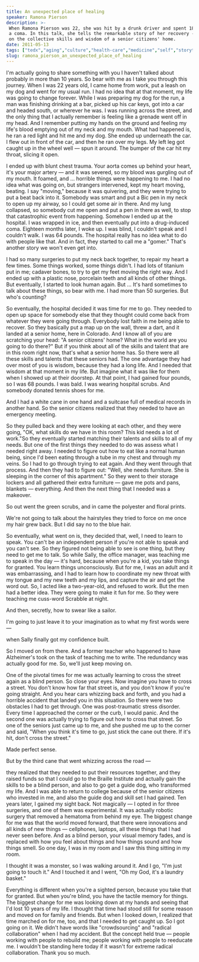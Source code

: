 ```yaml
---
title: An unexpected place of healing
speaker: Ramona Pierson
description: >-
 When Ramona Pierson was 22, she was hit by a drunk driver and spent 18 months in
 a coma. In this talk, she tells the remarkable story of her recovery -- drawing
 on the collective skills and wisdom of a senior citizens' home.
date: 2011-05-13
tags: ["tedx","aging","culture","health-care","medicine","self","storytelling"]
slug: ramona_pierson_an_unexpected_place_of_healing
---
```


I'm actually going to share something with you I haven't talked about probably in more
than 10 years. So bear with me as I take you through this journey. When I was 22 years
old, I came home from work, put a leash on my dog and went for my usual run. I had no idea
that at that moment, my life was going to change forever. While I was preparing my dog for
the run, a man was finishing drinking at a bar, picked up his car keys, got into a car and
headed south, or wherever he was. I was running across the street, and the only thing that
I actually remember is feeling like a grenade went off in my head. And I remember putting
my hands on the ground and feeling my life's blood emptying out of my neck and my
mouth. What had happened is, he ran a red light and hit me and my dog. She ended up
underneath the car. I flew out in front of the car, and then he ran over my legs. My left
leg got caught up in the wheel well — spun it around. The bumper of the car hit my throat,
slicing it open.

I ended up with blunt chest trauma. Your aorta comes up behind your heart, it's your major
artery — and it was severed, so my blood was gurgling out of my mouth. It foamed, and ...
horrible things were happening to me. I had no idea what was going on, but strangers
intervened, kept my heart moving, beating. I say "moving," because it was quivering, and
they were trying to put a beat back into it. Somebody was smart and put a Bic pen in my
neck to open up my airway, so I could get some air in there. And my lung collapsed, so
somebody cut me open and put a pen in there as well, to stop that catastrophic event from
happening. Somehow I ended up at the hospital. I was wrapped in ice, and then eventually
put into a drug-induced coma. Eighteen months later, I woke up. I was blind, I couldn't
speak and I couldn't walk. I was 64 pounds. The hospital really has no idea what to do
with people like that. And in fact, they started to call me a "gomer." That's another
story we won't even get into.

I had so many surgeries to put my neck back together, to repair my heart a few times. Some
things worked, some things didn't. I had lots of titanium put in me; cadaver bones, to try
to get my feet moving the right way. And I ended up with a plastic nose, porcelain teeth
and all kinds of other things. But eventually, I started to look human again. But ... It's
hard sometimes to talk about these things, so bear with me. I had more than 50 surgeries.
But who's counting?

So eventually, the hospital decided it was time for me to go. They needed to open up space
for somebody else that they thought could come back from whatever they were going through.
Everybody lost faith in me being able to recover. So they basically put a map up on the
wall, threw a dart, and it landed at a senior home, here in Colorado. And I know all of
you are scratching your head: "A senior citizens' home? What in the world are you going to
do there?" But if you think about all of the skills and talent that are in this room right
now, that's what a senior home has. So there were all these skills and talents that these
seniors had. The one advantage they had over most of you is wisdom, because they had a
long life. And I needed that wisdom at that moment in my life. But imagine what it was like
for them when I showed up at their doorstep. At that point, I had gained four pounds, so I
was 68 pounds. I was bald. I was wearing hospital scrubs. And somebody donated tennis
shoes for me.

And I had a white cane in one hand and a suitcase full of medical records in another hand.
So the senior citizens realized that they needed to have an emergency meeting.

So they pulled back and they were looking at each other, and they were going, "OK, what
skills do we have in this room? This kid needs a lot of work."So they eventually started
matching their talents and skills to all of my needs. But one of the first things they
needed to do was assess what I needed right away. I needed to figure out how to eat like a
normal human being, since I'd been eating through a tube in my chest and through my veins.
So I had to go through trying to eat again. And they went through that process. And then
they had to figure out: "Well, she needs furniture. She is sleeping in the corner of this
apartment." So they went to their storage lockers and all gathered their extra furniture —
gave me pots and pans, blankets — everything. And then the next thing that I needed was a
makeover.

So out went the green scrubs, and in came the polyester and floral prints.

We're not going to talk about the hairstyles they tried to force on me once my hair grew
back. But I did say no to the blue hair.

So eventually, what went on is, they decided that, well, I need to learn to speak. You
can't be an independent person if you're not able to speak and you can't see. So they
figured not being able to see is one thing, but they need to get me to talk. So while
Sally, the office manager, was teaching me to speak in the day — it's hard, because when
you're a kid, you take things for granted. You learn things unconsciously. But for me, I
was an adult and it was embarrassing, and I had to learn how to coordinate my new throat
with my tongue and my new teeth and my lips, and capture the air and get the word out. So,
I acted like a two-year-old, and refused to work. But the men had a better idea. They were
going to make it fun for me. So they were teaching me cuss-word Scrabble at
night.

And then, secretly, how to swear like a sailor.

I'm going to just leave it to your imagination as to what my first words were
—

when Sally finally got my confidence built.

So I moved on from there. And a former teacher who happened to have Alzheimer's took on
the task of teaching me to write. The redundancy was actually good for me. So, we'll just
keep moving on.

One of the pivotal times for me was actually learning to cross the street again as a blind
person. So close your eyes. Now imagine you have to cross a street. You don't know how far
that street is, and you don't know if you're going straight. And you hear cars whizzing
back and forth, and you had a horrible accident that landed you in this situation. So
there were two obstacles I had to get through. One was post-traumatic stress disorder.
Every time I approached the corner or the curb, I would panic. And the second one was
actually trying to figure out how to cross that street. So one of the seniors just came up
to me, and she pushed me up to the corner and said, "When you think it's time to go, just
stick the cane out there. If it's hit, don't cross the street."

Made perfect sense.

But by the third cane that went whizzing across the road —

they realized that they needed to put their resources together, and they raised funds so
that I could go to the Braille Institute and actually gain the skills to be a blind
person, and also to go get a guide dog, who transformed my life. And I was able to return
to college because of the senior citizens who invested in me, and also the guide dog and
skill set I had gained. Ten years later, I gained my sight back. Not magically — I opted in
for three surgeries, and one of them was experimental. It was actually robotic surgery
that removed a hematoma from behind my eye. The biggest change for me was that the world
moved forward, that there were innovations and all kinds of new things — cellphones,
laptops, all these things that I had never seen before. And as a blind person, your visual
memory fades, and is replaced with how you feel about things and how things sound and how
things smell. So one day, I was in my room and I saw this thing sitting in my
room.

I thought it was a monster, so I was walking around it. And I go, "I'm just going to touch
it." And I touched it and I went, "Oh my God, it's a laundry basket."

Everything is different when you're a sighted person, because you take that for granted.
But when you're blind, you have the tactile memory for things. The biggest change for me
was looking down at my hands and seeing that I'd lost 10 years of my life. I thought that
time had stood still for some reason and moved on for family and friends. But when I
looked down, I realized that time marched on for me, too, and that I needed to get caught
up. So I got going on it. We didn't have words like "crowdsourcing" and "radical
collaboration" when I had my accident. But the concept held true — people working with
people to rebuild me; people working with people to reeducate me. I wouldn't be standing
here today if it wasn't for extreme radical collaboration. Thank you so
much.

<!--
ad_duration=3.33
comment_count=48
event="TEDxDU 2011"
external_start_time=0
intro_duration=11.82
is_subtitle_required="False"
is_talk_featured="True"
language="en"
language_swap="False"
native_language="en"
number_of_related_talks=6
number_of_speakers=1
number_of_subtitled_videos=33
number_of_tags=7
number_of_talk_download_languages=33
number_of_talk_more_resources=0
number_of_talk_recommendations=0
number_of_talks_take_actions=0
post_ad_duration=0.83
published_timestamp="2011-12-16 18:37:28"
recording_date="2011-05-13"
speaker_description="Education innovator"
speaker_is_published=1
speaker_name="Ramona Pierson"
talk_name="An unexpected place of healing"
talks_tags=["tedx","aging","culture","health-care","medicine","self","storytelling"]
url_audio="https://download.ted.com/talks/RamonaPierson_2011X.mp3?apikey=acme-roadrunner"
url_photo_speaker="https://pe.tedcdn.com/images/ted/32d7494b4e1b7e7451ef9554d2f2d12feb904188_254x191.jpg"
url_photo_talk="https://pe.tedcdn.com/images/ted/e89b3f89d4c128345dfaf08fbc6a8c6133279939_800x600.jpg"
url_webpage="https://www.ted.com/talks/ramona_pierson_an_unexpected_place_of_healing"
video_type_name="TEDx Talk"
-->